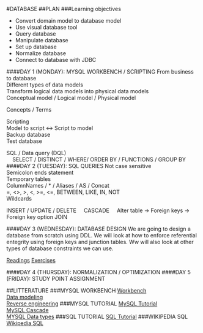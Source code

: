 #DATABASE
##PLAN
###Learning objectives
- Convert domain model to database model
- Use visual database tool
- Query database
- Manipulate database
- Set up database
- Normalize database
- Connect to database with JDBC

####DAY 1 (MONDAY): MYSQL WORKBENCH / SCRIPTING
From business to database  
Different types of data models  
Transform logical data models into physical data models  
Conceptual model / Logical model / Physical model  

Concepts / Terms  

Scripting  
Model to script <-> Script to model  
Backup database  
Test database  

SQL / Data query (DQL)  
&nbsp;&nbsp;&nbsp;&nbsp;SELECT / DISTINCT / WHERE/ ORDER BY / FUNCTIONS / GROUP BY  
####DAY 2 (TUESDAY): SQL QUERIES
Not case sensitive<br>
Semicolon ends statement<br>
Temporary tables<br>
ColumnNames / * / Aliases / AS / Concat<br>
=, <>, >, <, >=, <=, BETWEEN, LIKE, IN, NOT<br>
Wildcards

INSERT / UPDATE / DELETE
&nbsp;&nbsp;&nbsp;&nbsp;CASCADE
&nbsp;&nbsp;&nbsp;&nbsp;Alter table -> Foreign keys -> Foreign key option
JOIN

####DAY 3 (WEDNESDAY): DATABASE DESIGN
We are going to design a database from scratch using DDL. We will look at how to enforce referential entegrity using foreign keys and junction tables. Ww will also look at other types of database constraints we can use.

[Readings](https://www.tutorialspoint.com/sql/sql-constraints.htm)
[Exercises](Exercises/DDLexercise.md)

####DAY 4 (THURSDAY): NORMALIZATION / OPTIMIZATION
####DAY 5 (FRIDAY): STUDY POINT ASSIGNMENT

##LITTERATURE
###MYSQL WORKBENCH
[Workbench](https://dev.mysql.com/doc/workbench/en/)<br>
[Data modeling](https://dev.mysql.com/doc/workbench/en/wb-data-modeling.html)<br>
[Reverse engineering](https://dev.mysql.com/doc/workbench/en/wb-reverse-engineer-live.html)
###MYSQL TUTORIAL
[MySQL Tutorial](http://www.mysqltutorial.org/basic-mysql-tutorial.aspx)<br>
[MySQL Cascade](http://www.mysqltutorial.org/mysql-on-delete-cascade/)<br>
[MYSQL Data types](https://www.tutorialspoint.com/mysql/mysql-data-types.htm)
###SQL TUTORIAL
[SQL Tutorial](http://www.w3schools.com/sql/default.asp) 
###WIKIPEDIA SQL
[Wikipedia SQL](https://en.wikipedia.org/wiki/SQL)